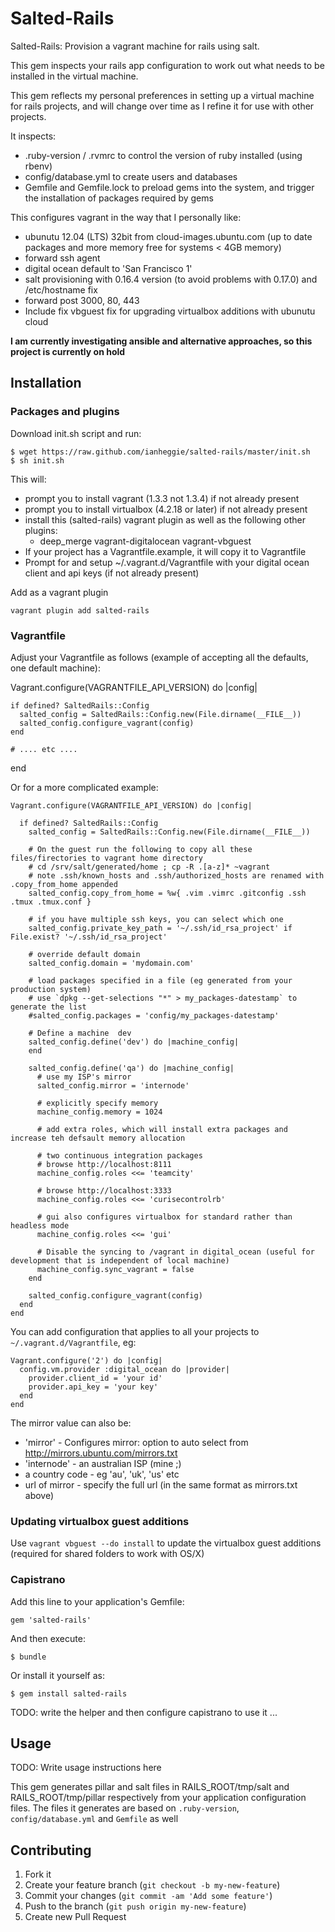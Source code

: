 # Salted-Rails

Salted-Rails: Provision a vagrant machine for rails using salt.

This gem inspects your rails app configuration to work out what needs to be installed in the virtual machine.

This gem reflects my personal preferences in setting up a virtual machine for rails projects,
and will change over time as I refine it for use with other projects.

It inspects:
  * .ruby-version / .rvmrc to control the version of ruby installed (using rbenv)
  * config/database.yml to create users and databases
  * Gemfile and Gemfile.lock to preload gems into the system, and trigger the installation of packages required by gems

This configures vagrant in the way that I personally like:
* ubunutu 12.04 (LTS) 32bit from cloud-images.ubuntu.com (up to date packages and more memory free for systems < 4GB memory)
* forward ssh agent
* digital ocean default to 'San Francisco 1'
* salt provisioning with 0.16.4 version (to avoid problems with 0.17.0) and /etc/hostname fix
* forward post 3000, 80, 443
* Include fix vbguest fix for upgrading virtualbox additions with ubunutu cloud

**I am currently investigating ansible and alternative approaches, so this project is currently on hold**

## Installation

### Packages and plugins

Download init.sh script and run:

    $ wget https://raw.github.com/ianheggie/salted-rails/master/init.sh
    $ sh init.sh

This will:

* prompt you to install vagrant (1.3.3 not 1.3.4) if not already present
* prompt you to install virtualbox (4.2.18 or later) if not already present
* install this (salted-rails) vagrant plugin as well as the following other plugins:
  * deep\_merge vagrant-digitalocean vagrant-vbguest
* If your project has a Vagrantfile.example, it will copy it to Vagrantfile
* Prompt for and setup ~/.vagrant.d/Vagrantfile with your digital ocean client and api keys (if not already present)

Add as a vagrant plugin

    vagrant plugin add salted-rails

### Vagrantfile

Adjust your Vagrantfile as follows (example of accepting all the defaults, one default machine):

  Vagrant.configure(VAGRANTFILE_API_VERSION) do |config|

    if defined? SaltedRails::Config
      salted_config = SaltedRails::Config.new(File.dirname(__FILE__))
      salted_config.configure_vagrant(config)
    end

    # .... etc ....
  end

Or for a more complicated example:

    Vagrant.configure(VAGRANTFILE_API_VERSION) do |config|

      if defined? SaltedRails::Config
        salted_config = SaltedRails::Config.new(File.dirname(__FILE__))

        # On the guest run the following to copy all these files/firectories to vagrant home directory
        # cd /srv/salt/generated/home ; cp -R .[a-z]* ~vagrant
        # note .ssh/known_hosts and .ssh/authorized_hosts are renamed with .copy_from_home appended
        salted_config.copy_from_home = %w{ .vim .vimrc .gitconfig .ssh .tmux .tmux.conf }

        # if you have multiple ssh keys, you can select which one
        salted_config.private_key_path = '~/.ssh/id_rsa_project' if File.exist? '~/.ssh/id_rsa_project'

        # override default domain
        salted_config.domain = 'mydomain.com'

        # load packages specified in a file (eg generated from your production system)
        # use `dpkg --get-selections "*" > my_packages-datestamp` to generate the list
        #salted_config.packages = 'config/my_packages-datestamp'

        # Define a machine  dev
        salted_config.define('dev') do |machine_config|
        end
        
        salted_config.define('qa') do |machine_config|
          # use my ISP's mirror 
          salted_config.mirror = 'internode'

          # explicitly specify memory
          machine_config.memory = 1024

          # add extra roles, which will install extra packages and increase teh defsault memory allocation

          # two continuous integration packages
          # browse http://localhost:8111
          machine_config.roles <<= 'teamcity'

          # browse http://localhost:3333
          machine_config.roles <<= 'curisecontrolrb'

          # gui also configures virtualbox for standard rather than headless mode
          machine_config.roles <<= 'gui'

          # Disable the syncing to /vagrant in digital_ocean (useful for development that is independent of local machine)
          machine_config.sync_vagrant = false
        end
          
        salted_config.configure_vagrant(config)
      end
    end

You can add configuration that applies to all your projects to `~/.vagrant.d/Vagrantfile`, eg:

    Vagrant.configure('2') do |config|
      config.vm.provider :digital_ocean do |provider|
        provider.client_id = 'your id'
        provider.api_key = 'your key'
      end
    end

The mirror value can also be:
* 'mirror' - Configures mirror: option to auto select from http://mirrors.ubuntu.com/mirrors.txt
* 'internode' - an australian ISP (mine ;)
* a country code - eg 'au', 'uk', 'us' etc
* url of mirror - specify the full url (in the same format as mirrors.txt above)

### Updating virtualbox guest additions

Use `vagrant vbguest --do install` to update the virtualbox guest additions (required for shared folders to work with OS/X)

### Capistrano

Add this line to your application's Gemfile:

    gem 'salted-rails'

And then execute:

    $ bundle

Or install it yourself as:

    $ gem install salted-rails

TODO: write the helper and then configure capistrano to use it ...

## Usage

TODO: Write usage instructions here

This gem generates pillar and salt files in RAILS_ROOT/tmp/salt and RAILS_ROOT/tmp/pillar respectively from your application configuration files.
The files it generates are based on `.ruby-version`, `config/database.yml` and `Gemfile` as well 

## Contributing

1. Fork it
2. Create your feature branch (`git checkout -b my-new-feature`)
3. Commit your changes (`git commit -am 'Add some feature'`)
4. Push to the branch (`git push origin my-new-feature`)
5. Create new Pull Request
